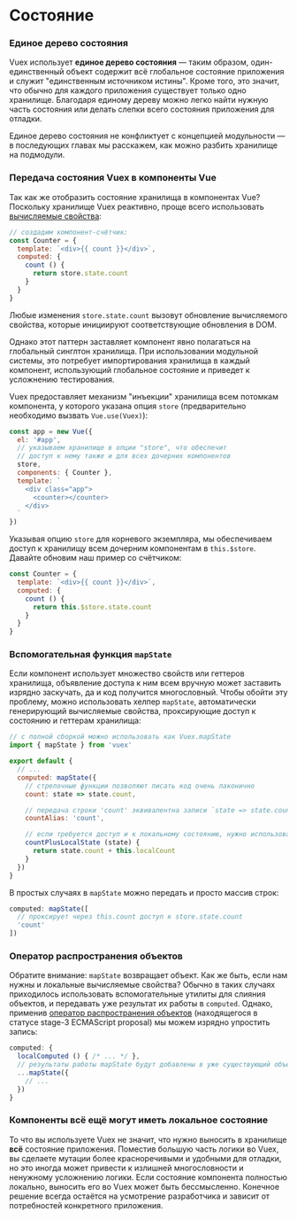 # Состояние

### Единое дерево состояния

Vuex использует **единое дерево состояния** — таким образом, один-единственный объект содержит всё глобальное состояние приложения и служит "единственным источником истины". Кроме того, это значит, что обычно для каждого приложения существует только одно хранилище. Благодаря единому дереву можно легко найти нужную часть состояния или делать слепки всего состояния приложения для отладки.

Единое дерево состояния не конфликтует с концепцией модульности — в последующих главах мы расскажем, как можно разбить хранилище на подмодули.

### Передача состояния Vuex в компоненты Vue

Так как же отобразить состояние хранилища в компонентах Vue? Поскольку хранилище Vuex реактивно, проще всего использовать [вычисляемые свойства](https://ru.vuejs.org/v2/guide/computed.html):

``` js
// создадим компонент-счётчик:
const Counter = {
  template: `<div>{{ count }}</div>`,
  computed: {
    count () {
      return store.state.count
    }
  }
}
```

Любые изменения `store.state.count` вызовут обновление вычисляемого свойства, которые инициируют соответствующие обновления в DOM.

Однако этот паттерн заставляет компонент явно полагаться на глобальный синглтон хранилища. При использовании модульной системы, это потребует импортирования хранилища в каждый компонент, использующий глобальное состояние и приведет к усложнению тестирования.

Vuex предоставляет механизм "инъекции" хранилища всем потомкам компонента, у которого указана опция `store` (предварительно необходимо вызвать `Vue.use(Vuex)`):

``` js
const app = new Vue({
  el: '#app',
  // указываем хранилище в опции "store", что обеспечит
  // доступ к нему также и для всех дочерних компонентов
  store,
  components: { Counter },
  template: `
    <div class="app">
      <counter></counter>
    </div>
  `
})
```

Указывая опцию `store` для корневого экземпляра, мы обеспечиваем доступ к хранилищу всем дочерним компонентам в `this.$store`. Давайте обновим наш пример со счётчиком:

``` js
const Counter = {
  template: `<div>{{ count }}</div>`,
  computed: {
    count () {
      return this.$store.state.count
    }
  }
}
```

### Вспомогательная функция `mapState`

Если компонент использует множество свойств или геттеров хранилища, объявление доступа к ним всем вручную может заставить изрядно заскучать, да и код получится многословный. Чтобы обойти эту проблему, можно использовать хелпер `mapState`, автоматически генерирующий вычисляемые свойства, проксирующие доступ к состоянию и геттерам хранилища:

``` js
// с полной сборкой можно использовать как Vuex.mapState
import { mapState } from 'vuex'

export default {
  // ...
  computed: mapState({
    // стрелочные функции позволяют писать код очень лаконично
    count: state => state.count,

    // передача строки 'count' эквивалентна записи `state => state.count`
    countAlias: 'count',

    // если требуется доступ и к локальному состоянию, нужно использовать традиционную функцию
    countPlusLocalState (state) {
      return state.count + this.localCount
    }
  })
}
```

В простых случаях в `mapState` можно передать и просто массив строк:

``` js
computed: mapState([
  // проксирует через this.count доступ к store.state.count
  'count'
])
```

### Оператор распространения объектов

Обратите внимание: `mapState` возвращает объект. Как же быть, если нам нужны и локальные вычисляемые свойства? Обычно в таких случаях приходилось использовать вспомогательные утилиты для слияния объектов, и передавать уже результат их работы в `computed`. Однако, применив [оператор распространения объектов](https://github.com/sebmarkbage/ecmascript-rest-spread) (находящегося в статусе stage-3 ECMAScript proposal) мы можем изрядно упростить запись:

``` js
computed: {
  localComputed () { /* ... */ },
  // результаты работы mapState будут добавлены в уже существующий объект
  ...mapState({
    // ...
  })
}
```

### Компоненты всё ещё могут иметь локальное состояние

То что вы используете Vuex не значит, что нужно выносить в хранилище **всё** состояние приложения. Поместив большую часть логики во Vuex, вы сделаете мутации более красноречивыми и удобными для отладки, но это иногда может привести к излишней многословности и ненужному усложнению логики. Если состояние компонента полностью локально, выносить его во Vuex может быть бессмысленно. Конечное решение всегда остаётся на усмотрение разработчика и зависит от потребностей конкретного приложения.
